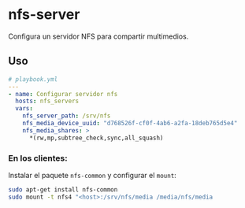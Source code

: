 # nfs-server

Configura un servidor NFS para compartir multimedios.

## Uso

```yml
# playbook.yml
---
- name: Configurar servidor nfs
  hosts: nfs_servers
  vars:
    nfs_server_path: /srv/nfs
    nfs_media_device_uuid: "d768526f-cf0f-4ab6-a2fa-18deb765d5e4"
    nfs_media_shares: >
      *(rw,mp,subtree_check,sync,all_squash)
```

### En los clientes:

Instalar el paquete `nfs-common` y configurar el `mount`:

```bash
sudo apt-get install nfs-common
sudo mount -t nfs4 "<host>:/srv/nfs/media /media/nfs/media
```

